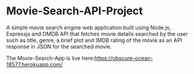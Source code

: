 # Movie-Search-API-Project
A simple movie search engine web application built using Node.js, Expressjs and OMDB API that fetches movie details searched by the user such as title, genre, a brief plot and IMDB rating of the movie as an API response in JSON for the searched movie. 


The Movie-Search-App is live here:https://obscure-ocean-18577.herokuapp.com/
